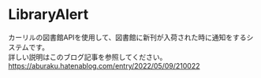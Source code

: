 # LibraryAlert
カーリルの図書館APIを使用して、図書館に新刊が入荷された時に通知をするシステムです。<br>
詳しい説明はこのブログ記事を参照してください。https://aburaku.hatenablog.com/entry/2022/05/09/210022
